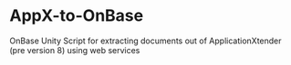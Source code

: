 # AppX-to-OnBase
OnBase Unity Script for extracting documents out of ApplicationXtender (pre version 8) using web services
